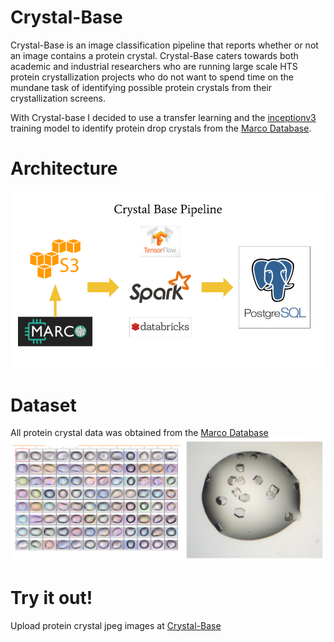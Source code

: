# Crystal-Base

Crystal-Base is an image classification pipeline that reports whether or not an image contains a protein crystal. Crystal-Base caters towards both academic and industrial researchers who are running large scale HTS protein crystallization projects who do not want to spend time on the mundane task of identifying possible protein crystals from their crystallization screens.

With Crystal-base I decided to use a transfer learning and the [inceptionv3](https://www.tensorflow.org/tutorials/images/image_recognition) training model to identify protein drop crystals from the [Marco Database](https://marco.ccr.buffalo.edu/).

# Architecture
![Image of Pipeline](images/Pipeline.png)

# Dataset
All protein crystal data was obtained from the [Marco Database](https://marco.ccr.buffalo.edu/)
![Image of Protein Crystal Screen](images/Crystal-Screen.png)

# Try it out!
Upload protein crystal jpeg images at [Crystal-Base](http://www.crystal-base.com)
